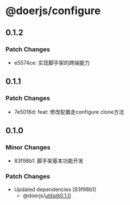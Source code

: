 # @doerjs/configure

## 0.1.2

### Patch Changes

- e5574ce: 实现脚手架的跨端能力

## 0.1.1

### Patch Changes

- 7e5016d: feat: 修改配置走configure clone方法

## 0.1.0

### Minor Changes

- 83f98b1: 脚手架基本功能开发

### Patch Changes

- Updated dependencies [83f98b1]
  - @doerjs/utils@0.1.0
